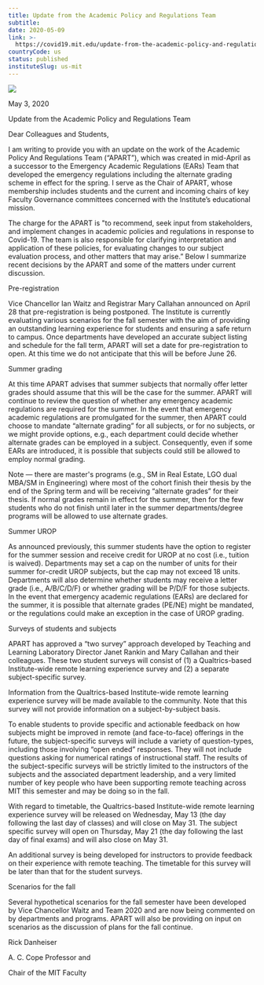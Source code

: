 ```yaml
---
title: Update from the Academic Policy and Regulations Team
subtitle: 
date: 2020-05-09
link: >-
  https://covid19.mit.edu/update-from-the-academic-policy-and-regulations-team
countryCode: us
status: published
instituteSlug: us-mit
---
```

![](https://covid19.mit.edu/themes/basis/favicon.ico)

May 3, 2020

Update from the Academic Policy and Regulations Team

Dear Colleagues and Students,

I am writing to provide you with an update on the work of the Academic Policy And Regulations Team (“APART”), which was created in mid-April as a successor to the Emergency Academic Regulations (EARs) Team that developed the emergency regulations including the alternate grading scheme in effect for the spring. I serve as the Chair of APART, whose membership includes students and the current and incoming chairs of key Faculty Governance committees concerned with the Institute’s educational mission.

The charge for the APART is "to recommend, seek input from stakeholders, and implement changes in academic policies and regulations in response to Covid-19. The team is also responsible for clarifying interpretation and application of these policies, for evaluating changes to our subject evaluation process, and other matters that may arise.” Below I summarize recent decisions by the APART and some of the matters under current discussion.

Pre-registration

Vice Chancellor Ian Waitz and Registrar Mary Callahan announced on April 28 that pre-registration is being postponed. The Institute is currently evaluating various scenarios for the fall semester with the aim of providing an outstanding learning experience for students and ensuring a safe return to campus. Once departments have developed an accurate subject listing and schedule for the fall term, APART will set a date for pre-registration to open. At this time we do not anticipate that this will be before June 26.

Summer grading

At this time APART advises that summer subjects that normally offer letter grades should assume that this will be the case for the summer. APART will continue to review the question of whether any emergency academic regulations are required for the summer. In the event that emergency academic regulations are promulgated for the summer, then APART could choose to mandate “alternate grading” for all subjects, or for no subjects, or we might provide options, e.g., each department could decide whether alternate grades can be employed in a subject. Consequently, even if some EARs are introduced, it is possible that subjects could still be allowed to employ normal grading.

Note — there are master's programs (e.g., SM in Real Estate, LGO dual MBA/SM in Engineering) where most of the cohort finish their thesis by the end of the Spring term and will be receiving “alternate grades” for their thesis. If normal grades remain in effect for the summer, then for the few students who do not finish until later in the summer departments/degree programs will be allowed to use alternate grades.

Summer UROP

As announced previously, this summer students have the option to register for the summer session and receive credit for UROP at no cost (i.e., tuition is waived). Departments may set a cap on the number of units for their summer for-credit UROP subjects, but the cap may not exceed 18 units. Departments will also determine whether students may receive a letter grade (i.e., A/B/C/D/F) or whether grading will be P/D/F for those subjects. In the event that emergency academic regulations (EARs) are declared for the summer, it is possible that alternate grades (PE/NE) might be mandated, or the regulations could make an exception in the case of UROP grading.

Surveys of students and subjects

APART has approved a “two survey” approach developed by Teaching and Learning Laboratory Director Janet Rankin and Mary Callahan and their colleagues. These two student surveys will consist of (1) a Qualtrics-based Institute-wide remote learning experience survey and (2) a separate subject-specific survey.

Information from the Qualtrics-based Institute-wide remote learning experience survey will be made available to the community. Note that this survey will not provide information on a subject-by-subject basis.

To enable students to provide specific and actionable feedback on how subjects might be improved in remote (and face-to-face) offerings in the future, the subject-specific surveys will include a variety of question-types, including those involving “open ended” responses. They will not include questions asking for numerical ratings of instructional staff. The results of the subject-specific surveys will be strictly limited to the instructors of the subjects and the associated department leadership, and a very limited number of key people who have been supporting remote teaching across MIT this semester and may be doing so in the fall.

With regard to timetable, the Qualtrics-based Institute-wide remote learning experience survey will be released on Wednesday, May 13 (the day following the last day of classes) and will close on May 31. The subject specific survey will open on Thursday, May 21 (the day following the last day of final exams) and will also close on May 31.

An additional survey is being developed for instructors to provide feedback on their experience with remote teaching. The timetable for this survey will be later than that for the student surveys.

Scenarios for the fall

Several hypothetical scenarios for the fall semester have been developed by Vice Chancellor Waitz and Team 2020 and are now being commented on by departments and programs. APART will also be providing on input on scenarios as the discussion of plans for the fall continue.

Rick Danheiser

A. C. Cope Professor and

Chair of the MIT Faculty
